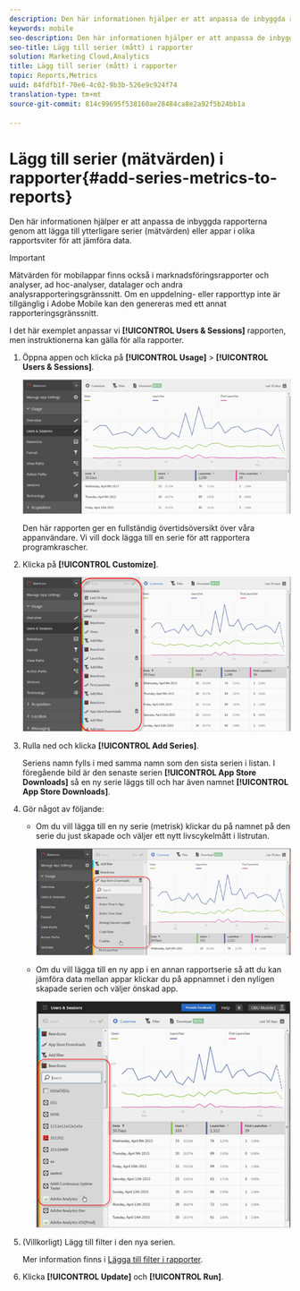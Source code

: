 ```yaml
---
description: Den här informationen hjälper er att anpassa de inbyggda rapporterna genom att lägga till ytterligare serier (mätvärden) eller appar i olika rapportsviter för att jämföra data.
keywords: mobile
seo-description: Den här informationen hjälper er att anpassa de inbyggda rapporterna genom att lägga till ytterligare serier (mätvärden) eller appar i olika rapportsviter för att jämföra data.
seo-title: Lägg till serier (mått) i rapporter
solution: Marketing Cloud,Analytics
title: Lägg till serier (mått) i rapporter
topic: Reports,Metrics
uuid: 84fdfb1f-70e6-4c02-9b3b-526e9c924f74
translation-type: tm+mt
source-git-commit: 814c99695f538160ae28484ca8e2a92f5b24bb1a

---
```



# Lägg till serier (mätvärden) i rapporter{#add-series-metrics-to-reports}

Den här informationen hjälper er att anpassa de inbyggda rapporterna genom att lägga till ytterligare serier (mätvärden) eller appar i olika rapportsviter för att jämföra data.

>[!IMPORTANT]
>
>Mätvärden för mobilappar finns också i marknadsföringsrapporter och analyser, ad hoc-analyser, datalager och andra analysrapporteringsgränssnitt. Om en uppdelning- eller rapporttyp inte är tillgänglig i Adobe Mobile kan den genereras med ett annat rapporteringsgränssnitt.

I det här exemplet anpassar vi **[!UICONTROL Users & Sessions]** rapporten, men instruktionerna kan gälla för alla rapporter.

1. Öppna appen och klicka på **[!UICONTROL Usage]** > **[!UICONTROL Users & Sessions]**.

   ![Stegresultat](assets/customize1.png)

   Den här rapporten ger en fullständig övertidsöversikt över våra appanvändare. Vi vill dock lägga till en serie för att rapportera programkrascher.

1. Klicka på **[!UICONTROL Customize]**.

   ![Stegresultat](assets/customize2.png)

1. Rulla ned och klicka **[!UICONTROL Add Series]**.

   Seriens namn fylls i med samma namn som den sista serien i listan. I föregående bild är den senaste serien **[!UICONTROL App Store Downloads]** så en ny serie läggs till och har även namnet **[!UICONTROL App Store Downloads]**.

1. Gör något av följande:

   * Om du vill lägga till en ny serie (metrisk) klickar du på namnet på den serie du just skapade och väljer ett nytt livscykelmått i listrutan.

      ![Stegresultat](assets/add_series.png)

   * Om du vill lägga till en ny app i en annan rapportserie så att du kan jämföra data mellan appar klickar du på appnamnet i den nyligen skapade serien och väljer önskad app.

      ![](assets/add_series_app.png)

1. (Villkorligt) Lägg till filter i den nya serien.

   Mer information finns i [Lägga till filter i rapporter](/help/using/usage/reports-customize/t-reports-customize.md).
1. Klicka **[!UICONTROL Update]** och **[!UICONTROL Run]**.
